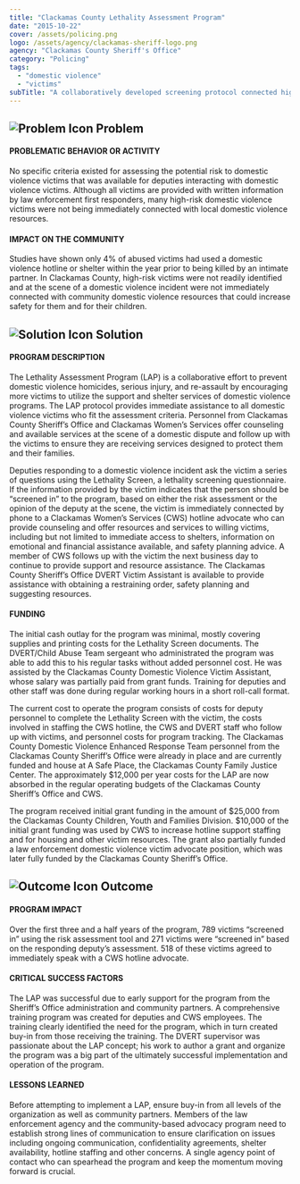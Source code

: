 ```yaml
---
title: "Clackamas County Lethality Assessment Program"
date: "2015-10-22"
cover: /assets/policing.png
logo: /assets/agency/clackamas-sheriff-logo.png
agency: "Clackamas County Sheriff's Office"
category: "Policing"
tags:
  - "domestic violence"
  - "victims"
subTitle: "A collaboratively developed screening protocol connected high-risk DV victims with services, both immediately after the incident and follow-up services."
---
```


## ![Problem Icon](https://github.com/google/material-design-icons/raw/master/alert/1x_web/ic_error_outline_black_48dp.png "Problem") Problem

#### PROBLEMATIC BEHAVIOR OR ACTIVITY

No specific criteria existed for assessing the potential risk to domestic violence victims that was available for deputies interacting with domestic violence victims. Although all victims are provided with written information by law enforcement first responders, many high-risk domestic violence victims were not being immediately connected with local domestic violence resources.

#### IMPACT ON THE COMMUNITY

Studies have shown only 4% of abused victims had used a domestic violence hotline or shelter within the year prior to being killed by an intimate partner. In Clackamas County, high-risk victims were not readily identified and at the scene of a domestic violence incident were not immediately connected with community domestic violence resources that could increase safety for them and for their children.

## ![Solution Icon](https://github.com/google/material-design-icons/raw/master/action/1x_web/ic_lightbulb_outline_black_48dp.png "Solution") Solution

#### PROGRAM DESCRIPTION

The Lethality Assessment Program (LAP) is a collaborative effort to prevent domestic violence homicides, serious injury, and re-assault by encouraging more victims to utilize the support and shelter services of domestic violence programs. The LAP protocol provides immediate assistance to all domestic violence victims who fit the assessment criteria. Personnel from Clackamas County Sheriff’s Office and Clackamas Women’s Services offer counseling and available services at the scene of a domestic dispute and follow up with the victims to ensure they are receiving services designed to protect them and their families.

Deputies responding to a domestic violence incident ask the victim a series of questions using the Lethality Screen, a lethality screening questionnaire. If the information provided by the victim indicates that the person should be “screened in” to the program, based on either the risk assessment or the opinion of the deputy at the scene, the victim is immediately connected by phone to a Clackamas Women’s Services (CWS) hotline advocate who can provide counseling and offer resources and services to willing victims, including but not limited to immediate access to shelters, information on emotional and financial assistance available, and safety planning advice. A member of CWS follows up with the victim the next business day to continue to provide support and resource assistance. The Clackamas County Sheriff’s Office DVERT Victim Assistant is available to provide assistance with obtaining a restraining order, safety planning and suggesting resources.

#### FUNDING

The initial cash outlay for the program was minimal, mostly covering supplies and printing costs for the Lethality Screen documents. The DVERT/Child Abuse Team sergeant who administrated the program was able to add this to his regular tasks without added personnel cost. He was assisted by the Clackamas County Domestic Violence Victim Assistant, whose salary was partially paid from grant funds. Training for deputies and other staff was done during regular working hours in a short roll-call format.

The current cost to operate the program consists of costs for deputy personnel to complete the Lethality Screen with the victim, the costs involved in staffing the CWS hotline, the CWS and DVERT staff who follow up with victims, and personnel costs for program tracking. The Clackamas County Domestic Violence Enhanced Response Team personnel from the Clackamas County Sheriff’s Office were already in place and are currently funded and house at A Safe Place, the Clackamas County Family Justice Center. The approximately $12,000 per year costs for the LAP are now absorbed in the regular operating budgets of the Clackamas County Sheriff’s Office and CWS.

The program received initial grant funding in the amount of $25,000 from the Clackamas County Children, Youth and Families Division. $10,000 of the initial grant funding was used by CWS to increase hotline support staffing and for housing and other victim resources. The grant also partially funded a law enforcement domestic violence victim advocate position, which was later fully funded by the Clackamas County Sheriff’s Office.

## ![Outcome Icon](https://github.com/google/material-design-icons/raw/master/action/1x_web/ic_view_list_black_48dp.png "Outcome") Outcome

#### PROGRAM IMPACT

Over the first three and a half years of the program, 789 victims “screened in” using the risk assessment tool and 271 victims were “screened in” based on the responding deputy’s assessment. 518 of these victims agreed to immediately speak with a CWS hotline advocate.

#### CRITICAL SUCCESS FACTORS

The LAP was successful due to early support for the program from the Sheriff’s Office administration and community partners. A comprehensive training program was created for deputies and CWS employees. The training clearly identified the need for the program, which in turn created buy-in from those receiving the training. The DVERT supervisor was passionate about the LAP concept; his work to author a grant and organize the program was a big part of the ultimately successful implementation and operation of the program.

#### LESSONS LEARNED

Before attempting to implement a LAP, ensure buy-in from all levels of the organization as well as community partners. Members of the law enforcement agency and the community-based advocacy program need to establish strong lines of communication to ensure clarification on issues including ongoing communication, confidentiality agreements, shelter availability, hotline staffing and other concerns. A single agency point of contact who can spearhead the program and keep the momentum moving forward is crucial.
